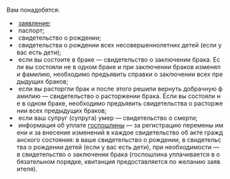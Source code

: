 Вам понадобятся:
-    [заявление](https://www.mos.ru/zags/documents/blanki-zayavlenii/blanki-zayavlenii-o-gosudarstvennoi-registracii-peremeny-imeni/view/219570220/);
-    паспорт;
-    свидетельство о рождении;
-    свидетельства о рождении всех несовершеннолетних детей (если у вас есть дети);
-    если вы состоите в браке — свидетельство о заключении брака. Если вы состояли не в одном браке и при заключении браков изменяли фамилию, необходимо предъявить справки о заключении всех предыдущих браков;
-    если вы расторгли брак и после этого решили вернуть добрачную фамилию — свидетельство о расторжении брака. Если вы состояли не в одном браке, необходимо предъявить свидетельства о расторжении всех предыдущих браков;
-    если ваш супруг (супруга) умер — свидетельство о смерти;
-    информация об уплате [госпошлины](https://www.mos.ru/zags/function/informatciia-o-gosposhline/rekvizity-dlia-uplaty-gosposhliny/) — за регистрацию перемены имени и за внесение изменений в каждое свидетельство об акте гражданского состояния: в ваше свидетельство о рождении, в свидетельства о рождении детей (если у вас есть дети), при необходимости — в свидетельство о заключении брака (госпошлина уплачивается в обязательном порядке, квитанция предоставляется по желанию заявителя).